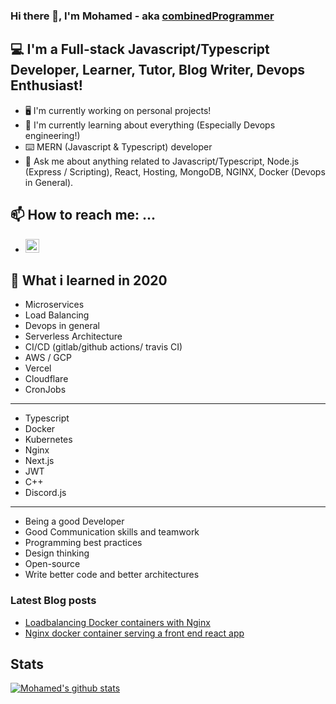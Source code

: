 ### Hi there 👋, I'm Mohamed - aka [combinedProgrammer][combinedprogrammer]

## 💻 I'm a Full-stack Javascript/Typescript Developer, Learner, Tutor, Blog Writer, Devops Enthusiast!

- 🖥️ I'm currently working on personal projects!
- 📖 I'm currently learning about everything (Especially Devops engineering!)
- ⌨️ MERN (Javascript & Typescript) developer
- 💬 Ask me about anything related to Javascript/Typescript, Node.js (Express / Scripting), React, Hosting, MongoDB, NGINX, Docker (Devops in General).

## 📫 How to reach me: ...

- [<img alt='darklight147 | LinkedIn' width='22px' src='https://cdn.jsdelivr.net/npm/simple-icons@3.12.0/icons/linkedin.svg' />][linkedin]

## 🏫 What i learned in 2020

- Microservices
- Load Balancing
- Devops in general
- Serverless Architecture
- CI/CD (gitlab/github actions/ travis CI)
- AWS / GCP
- Vercel
- Cloudflare
- CronJobs

---

- Typescript
- Docker
- Kubernetes
- Nginx
- Next.js
- JWT
- C++
- Discord.js

---

- Being a good Developer
- Good Communication skills and teamwork
- Programming best practices
- Design thinking
- Open-source
- Write better code and better architectures

### Latest Blog posts

<!-- BLOG-POST-LIST:START -->

- [Loadbalancing Docker containers with Nginx](https://medium.com/@belkamelmohamed/loadbalancing-docker-containers-with-nginx-465a66a6acd2?source=rss-dae79ee7f704------2)
- [Nginx docker container serving a front end react app](https://medium.com/@belkamelmohamed/nginx-docker-container-serving-a-front-end-react-app-8d8f81d44587?source=rss-dae79ee7f704------2)
<!-- BLOG-POST-LIST:END -->

## Stats

[![Mohamed's github stats](https://github-readme-stats.vercel.app/api?username=darklight147&show_icons=true&hide=issues&include_all_commits=true)](https://github.com/darklight147/github-readme-stats)

[combinedprogrammer]: https://www.youtube.com/channel/UCxOOgcdkUTmk0dP8K4qfd_Q?view_as=subscriber
[linkedin]: https://www.linkedin.com/in/mohamed-belkamel-a65364183
